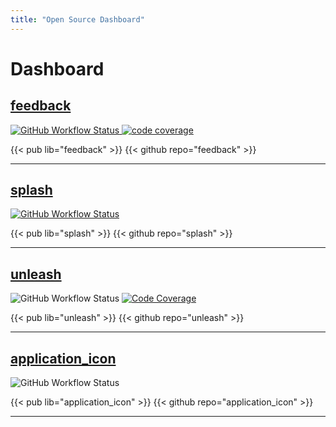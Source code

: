 ```yaml
---
title: "Open Source Dashboard"
---
```

<style>
#content img {
    margin: auto;
}
</style>


# Dashboard

## [feedback](https://github.com/ueman/feedback)


<a href="https://github.com/ueman/feedback/actions?query=workflow%3Abuild">
  <img style="display: inline" src="https://github.com/ueman/feedback/workflows/build/badge.svg?branch=master"
    alt="GitHub Workflow Status">
</a>
<a href="https://codecov.io/gh/ueman/feedback">
  <img style="display: inline" src="https://codecov.io/gh/ueman/feedback/branch/master/graph/badge.svg"
    alt="code coverage">
</a>

{{< pub lib="feedback" >}} 
{{< github repo="feedback" >}}

---

## [splash](https://github.com/ueman/splash)

<a href="https://github.com/ueman/splash/actions?query=workflow%3Abuild">
  <img style="display: inline" src="https://github.com/ueman/splash/workflows/build/badge.svg?branch=master" alt="GitHub Workflow Status">
</a>

{{< pub lib="splash" >}} 
{{< github repo="splash" >}}

---

## [unleash](https://github.com/ueman/unleash)

<img style="display: inline" src="https://github.com/ueman/unleash/workflows/unleash/badge.svg?branch=master" alt="GitHub Workflow Status">
<a href="https://codecov.io/gh/ueman/unleash">
  <img style="display: inline" src="https://codecov.io/gh/ueman/unleash/branch/master/graph/badge.svg" alt="Code Coverage">
</a>

{{< pub lib="unleash" >}} 
{{< github repo="unleash" >}}

---

## [application_icon](https://github.com/ueman/application_icon)

<img style="display: inline" src="https://github.com/ueman/application_icon/workflows/build/badge.svg?branch=master" alt="GitHub Workflow Status">

{{< pub lib="application_icon" >}} 
{{< github repo="application_icon" >}}

---